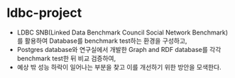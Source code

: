 # ldbc-project
- LDBC SNB(Linked Data Benchmark Council Social Network Benchmark)를 활용하여 Database를 benchmark test하는 환경을 구성하고, 
- Postgres database와 연구실에서 개발한 Graph and RDF database를 각각 benchmark test한 뒤 비교 검증하여, 
- 예상 밖 성능 하락이 일어나는 부분을 찾고 이를 개선하기 위한 방안을 모색한다.

